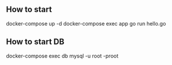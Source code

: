 ## How to start

docker-compose up -d
docker-compose exec app go run hello.go 

## How to start DB

docker-compose exec db  mysql -u root -proot

